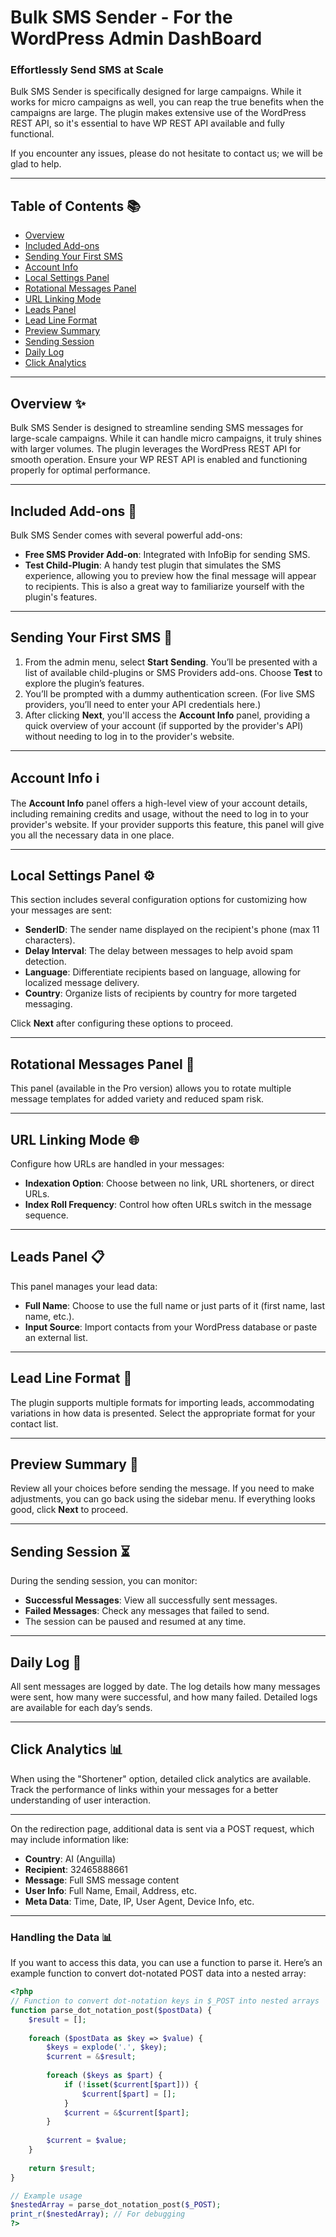 # Bulk SMS Sender - For the WordPress Admin DashBoard
### Effortlessly Send SMS at Scale

Bulk SMS Sender is specifically designed for large campaigns. While it works for micro campaigns as well, you can reap the true benefits when the campaigns are large. The plugin makes extensive use of the WordPress REST API, so it's essential to have WP REST API available and fully functional.

If you encounter any issues, please do not hesitate to contact us; we will be glad to help.

---

## Table of Contents 📚

- [Overview](#overview)
- [Included Add-ons](#included-add-ons)
- [Sending Your First SMS](#sending-your-first-sms)
- [Account Info](#account-info)
- [Local Settings Panel](#local-settings-panel)
- [Rotational Messages Panel](#rotational-messages-panel)
- [URL Linking Mode](#url-linking-mode)
- [Leads Panel](#leads-panel)
- [Lead Line Format](#lead-line-format)
- [Preview Summary](#preview-summary)
- [Sending Session](#sending-session)
- [Daily Log](#daily-log)
- [Click Analytics](#click-analytics)

---

## Overview ✨

Bulk SMS Sender is designed to streamline sending SMS messages for large-scale campaigns. While it can handle micro campaigns, it truly shines with larger volumes. The plugin leverages the WordPress REST API for smooth operation. Ensure your WP REST API is enabled and functioning properly for optimal performance.

---

## Included Add-ons 🧩

Bulk SMS Sender comes with several powerful add-ons:

- **Free SMS Provider Add-on**: Integrated with InfoBip for sending SMS.
- **Test Child-Plugin**: A handy test plugin that simulates the SMS experience, allowing you to preview how the final message will appear to recipients. This is also a great way to familiarize yourself with the plugin's features.

---

## Sending Your First SMS 📨

1. From the admin menu, select **Start Sending**. You’ll be presented with a list of available child-plugins or SMS Providers add-ons. Choose **Test** to explore the plugin’s features.
2. You’ll be prompted with a dummy authentication screen. (For live SMS providers, you’ll need to enter your API credentials here.)
3. After clicking **Next**, you'll access the **Account Info** panel, providing a quick overview of your account (if supported by the provider's API) without needing to log in to the provider's website.

---

## Account Info ℹ️

The **Account Info** panel offers a high-level view of your account details, including remaining credits and usage, without the need to log in to your provider's website. If your provider supports this feature, this panel will give you all the necessary data in one place.

---

## Local Settings Panel ⚙️

This section includes several configuration options for customizing how your messages are sent:

- **SenderID**: The sender name displayed on the recipient's phone (max 11 characters).
- **Delay Interval**: The delay between messages to help avoid spam detection.
- **Language**: Differentiate recipients based on language, allowing for localized message delivery.
- **Country**: Organize lists of recipients by country for more targeted messaging.

Click **Next** after configuring these options to proceed.

---

## Rotational Messages Panel 🔄

This panel (available in the Pro version) allows you to rotate multiple message templates for added variety and reduced spam risk.

---

## URL Linking Mode 🌐

Configure how URLs are handled in your messages:

- **Indexation Option**: Choose between no link, URL shorteners, or direct URLs.
- **Index Roll Frequency**: Control how often URLs switch in the message sequence.

---

## Leads Panel 📋

This panel manages your lead data:

- **Full Name**: Choose to use the full name or just parts of it (first name, last name, etc.).
- **Input Source**: Import contacts from your WordPress database or paste an external list.

---

## Lead Line Format 📄

The plugin supports multiple formats for importing leads, accommodating variations in how data is presented. Select the appropriate format for your contact list.

---

## Preview Summary 🧐

Review all your choices before sending the message. If you need to make adjustments, you can go back using the sidebar menu. If everything looks good, click **Next** to proceed.

---

## Sending Session ⏳

During the sending session, you can monitor:

- **Successful Messages**: View all successfully sent messages.
- **Failed Messages**: Check any messages that failed to send.
- The session can be paused and resumed at any time.

---

## Daily Log 📅

All sent messages are logged by date. The log details how many messages were sent, how many were successful, and how many failed. Detailed logs are available for each day’s sends.

---

## Click Analytics 📊

When using the "Shortener" option, detailed click analytics are available. Track the performance of links within your messages for a better understanding of user interaction.

---


On the redirection page, additional data is sent via a POST request, which may include information like:

- **Country**: AI (Anguilla)
- **Recipient**: 32465888661
- **Message**: Full SMS message content
- **User Info**: Full Name, Email, Address, etc.
- **Meta Data**: Time, Date, IP, User Agent, Device Info, etc.

---

### Handling the Data 📊

If you want to access this data, you can use a function to parse it. Here’s an example function to convert dot-notated POST data into a nested array:

```php
<?php
// Function to convert dot-notation keys in $_POST into nested arrays
function parse_dot_notation_post($postData) {
    $result = [];
    
    foreach ($postData as $key => $value) {
        $keys = explode('.', $key);
        $current = &$result;
        
        foreach ($keys as $part) {
            if (!isset($current[$part])) {
                $current[$part] = [];
            }
            $current = &$current[$part];
        }
        
        $current = $value;
    }
    
    return $result;
}

// Example usage
$nestedArray = parse_dot_notation_post($_POST);
print_r($nestedArray); // For debugging
?>
